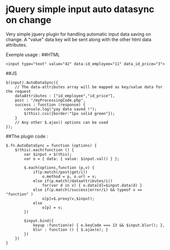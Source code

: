 # jQuery simple input auto datasync on change
Very simple jquery plugin for handling automatic input data saving on change. A "value" data key will be sent along with the other html data attributes.

Exemple usage : 
##HTML
```
<input type="text" value="42" data-id_employee="11" data_id_price="3">
```
##JS
```
$(input).AutoDataSync({
    // The data-attributes array will be mapped as key/value data for the request
    dataAttributes : ["id_employee","id_price"],
    post : "/myProcessingCode.php",
    success : function (response) {
        console.log("yay data saved !");
        $(this).css({border:"1px solid green"});
    }
    // Any other $.ajax() options can be used
});
```

##The plugin code :
```
$.fn.AutoDataSync = function (options) {
	$(this).each(function () {
		var $input = $(this);
		var o = { data: { value: $input.val() } };
	
		$.each(options,function (p,v) {
			if(p.match(/post|get/i))
				o.method = p, o.url = v;
			else if(p.match(/dataattributes/i))
				for(var d in v) { o.data[d]=$input.data(d) }
			else if(p.match(/success|error/i) && typeof v == "function" )
				o[p]=$.proxy(v,$input);
			else 
				o[p] = v;
		})

		$input.bind({
			keyup :function(e) { e.keyCode === 13 && $input.blur(); },
			blur : function () { $.ajax(o); }
		})
	})
}
```
